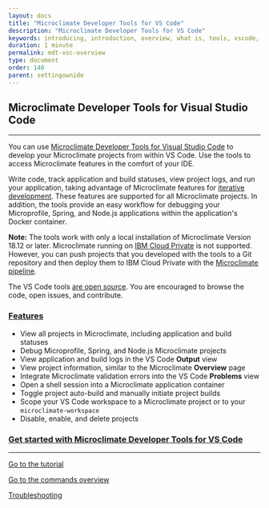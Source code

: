 ```yaml
---
layout: docs
title: "Microclimate Developer Tools for VS Code"
description: "Microclimate Developer Tools for VS Code"
keywords: introducing, introduction, overview, what is, tools, vscode, visual, studio, code, java, microprofile, spring, node, nodejs, node.js, javascript
duration: 1 minute
permalink: mdt-vsc-overview
type: document
order: 140
parent: settingownide
---
```


## Microclimate Developer Tools for Visual Studio Code

***

You can use [Microclimate Developer Tools for Visual Studio Code](https://marketplace.visualstudio.com/items?itemName=IBM.microclimate-tools) to develop your Microclimate projects from within VS Code. Use the tools to access Microclimate features in the comfort of your IDE.

Write code, track application and build statuses, view project logs, and run your application, taking advantage of Microclimate features for [iterative development](https://microclimate-dev2ops.github.io/about#iterative-development). These features are supported for all Microclimate projects. In addition, the tools provide an easy workflow for debugging your Microprofile, Spring, and Node.js applications within the application's Docker container.

**Note:** The tools work with only a local installation of Microclimate Version 18.12 or later. Microclimate running on [IBM Cloud Private](https://microclimate-dev2ops.github.io/about#ibm-cloud-private) is not supported. However, you can push projects that you developed with the tools to a Git repository and then deploy them to IBM Cloud Private with the [Microclimate pipeline](usingapipeline).

The VS Code tools [are open source](https://github.com/microclimate-dev2ops/microclimate-vscode-tools). You are encouraged to browse the code, open issues, and contribute.

### **[Features](mdt-vsc-commands-overview)**

- View all projects in Microclimate, including application and build statuses
- Debug Microprofile, Spring, and Node.js Microclimate projects
- View application and build logs in the VS Code **Output** view
- View project information, similar to the Microclimate **Overview** page
- Integrate Microclimate validation errors into the VS Code **Problems** view
- Open a shell session into a Microclimate application container
- Toggle project auto-build and manually initiate project builds
- Scope your VS Code workspace to a Microclimate project or to your `microclimate-workspace`
- Disable, enable, and delete projects

### [Get started with Microclimate Developer Tools for VS Code](mdt-vsc-getting-started)

***

[Go to the tutorial](mdt-vsc-tutorial)

[Go to the commands overview](mdt-vsc-commands-overview)

[Troubleshooting](mdt-vsc-troubleshooting)
